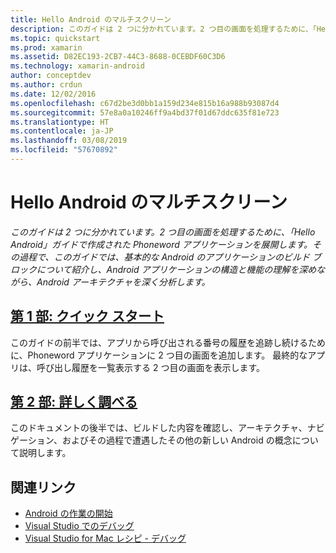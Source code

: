 ```yaml
---
title: Hello Android のマルチスクリーン
description: このガイドは 2 つに分かれています。2 つ目の画面を処理するために、「Hello Android」ガイドで作成された Phoneword アプリケーションを展開します。 その過程で、このガイドでは、基本的な Android のアプリケーションのビルド ブロックについて紹介し、Android アプリケーションの構造と機能の理解を深めながら、Android アーキテクチャを深く分析します。
ms.topic: quickstart
ms.prod: xamarin
ms.assetid: D82EC193-2CB7-44C3-8688-0CEBDF60C3D6
ms.technology: xamarin-android
author: conceptdev
ms.author: crdun
ms.date: 12/02/2016
ms.openlocfilehash: c67d2be3d0bb1a159d234e815b16a988b93087d4
ms.sourcegitcommit: 57e8a0a10246ff9a4bd37f01d67ddc635f81e723
ms.translationtype: HT
ms.contentlocale: ja-JP
ms.lasthandoff: 03/08/2019
ms.locfileid: "57670892"
---
```

# <a name="hello-android-multiscreen"></a>Hello Android のマルチスクリーン

_このガイドは 2 つに分かれています。2 つ目の画面を処理するために、「Hello Android」ガイドで作成された Phoneword アプリケーションを展開します。その過程で、このガイドでは、基本的な Android のアプリケーションのビルド ブロックについて紹介し、Android アプリケーションの構造と機能の理解を深めながら、Android アーキテクチャを深く分析します。_

##  <a name="part-1-quickstartandroidget-startedhello-android-multiscreenhello-android-multiscreen-quickstartmd"></a>[第 1 部: クイック スタート](~/android/get-started/hello-android-multiscreen/hello-android-multiscreen-quickstart.md)

このガイドの前半では、アプリから呼び出される番号の履歴を追跡し続けるために、Phoneword アプリケーションに 2 つ目の画面を追加します。 最終的なアプリは、呼び出し履歴を一覧表示する 2 つ目の画面を表示します。

##  <a name="part-2-deep-diveandroidget-startedhello-android-multiscreenhello-android-multiscreen-deepdivemd"></a>[第 2 部: 詳しく調べる](~/android/get-started/hello-android-multiscreen/hello-android-multiscreen-deepdive.md)

このドキュメントの後半では、ビルドした内容を確認し、アーキテクチャ、ナビゲーション、およびその過程で遭遇したその他の新しい Android の概念について説明します。


## <a name="related-links"></a>関連リンク

- [Android の作業の開始](https://developer.android.com/training/index.html)
- [Visual Studio でのデバッグ](https://docs.microsoft.com/visualstudio/debugger/)
- [Visual Studio for Mac レシピ - デバッグ](https://github.com/xamarin/recipes/tree/master/Recipes/cross-platform/ide/debugging)
